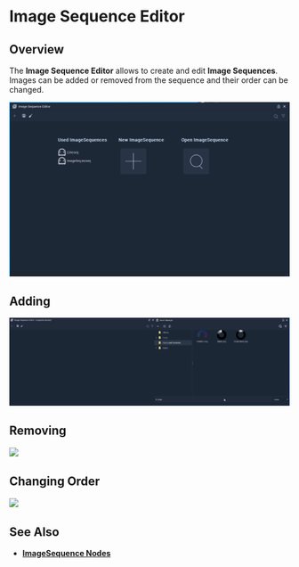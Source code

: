 # Image Sequence Editor

## Overview

The **Image Sequence Editor** allows to create and edit **Image Sequences**. Images can be added or removed from the sequence and their order can be changed.

![](../.gitbook/assets/image-seq-editor.png)

## Adding

![](../.gitbook/assets/image-seq-add.gif)

## Removing

![](../gitbook/assets/image-seq-del.gif)

## Changing Order

![](../gitbook/assets/image-seq-change.gif)

## See Also

* [**ImageSequence Nodes**](../toolbox/incari/imagesequence/README.md)